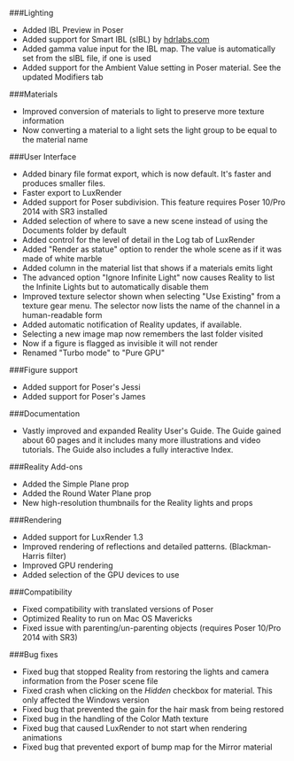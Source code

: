 ###Lighting
- Added IBL Preview in Poser
- Added support for Smart IBL (sIBL) by [hdrlabs.com](http://hdrlabs.com)
- Added gamma value input for the IBL map. The value is automatically set from the sIBL file, if one is used
- Added support for the Ambient Value setting in Poser material. See the updated Modifiers tab

###Materials
- Improved conversion of materials to light to preserve more texture information
- Now converting a material to a light sets the light group to be equal to the material name

###User Interface
- Added binary file format export, which is now default. It's faster and produces smaller files.
- Faster export to LuxRender
- Added support for Poser subdivision. This feature requires Poser 10/Pro 2014 with SR3 installed
- Added selection of where to save a new scene instead of using the Documents folder by default
- Added control for the level of detail in the Log tab of LuxRender
- Added "Render as statue" option to render the whole scene as if it was made of white marble
- Added column in the material list that shows if a materials emits light
- The advanced option  "Ignore Infinite Light" now causes Reality to list the Infinite Lights but to automatically disable them
- Improved texture selector shown when selecting "Use Existing" from a texture gear menu. The selector now lists the name of the channel in a human-readable form
- Added automatic notification of Reality updates, if available.
- Selecting a new image map now remembers the last folder visited
- Now if a figure is flagged as invisible it will not render
- Renamed "Turbo mode" to "Pure GPU"

###Figure support
- Added support for Poser's Jessi
- Added support for Poser's James

###Documentation
- Vastly improved and expanded Reality User's Guide.  The Guide gained about 60 pages and it includes many more illustrations and video tutorials. The Guide also includes a fully interactive Index.

###Reality Add-ons
- Added the Simple Plane prop
- Added the Round Water Plane prop
- New high-resolution thumbnails for the Reality lights and props

###Rendering
- Added support for LuxRender 1.3
- Improved rendering of reflections and detailed patterns. (Blackman-Harris filter)
- Improved GPU rendering
- Added selection of the GPU devices to use

###Compatibility
- Fixed compatibility with translated versions of Poser
- Optimized Reality to run on Mac OS Mavericks
- Fixed issue with parenting/un-parenting objects (requires Poser 10/Pro 2014 with SR3)

###Bug fixes
- Fixed bug that stopped Reality from restoring the lights and camera information from the Poser scene file
- Fixed crash when clicking on the *Hidden* checkbox for material. This only affected the Windows version
- Fixed bug that prevented the gain for the hair mask from being restored
- Fixed bug in the handling of the Color Math texture
- Fixed bug that caused LuxRender to not start when rendering animations
- Fixed bug that prevented export of bump map for the Mirror material
